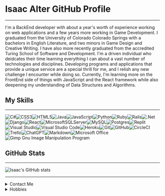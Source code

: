 # Isaac Alter GitHub Profile

***

I'm a BackEnd developer with about a year's worth of experience working on web applications and a few years more working in Game Development. I graduated from the University of Colorado Colorado Springs with a bachelors in English Literature, and two minors in Game Design and Creative Writing. I have also more recently graduated from the accredited Turing School of Software and Development. I'm a driven individual who deidcates their time learning everything I can about a vast number of technologies and disciplines. Developing programs and applications that provide a unique service are a special thrill for me, and I relish any new challenge I encounter while doing so. Currently, I'm learning more on the FrontEnd side of things with JavaScript and the React framework while also deepening my understanding of Data Structures and Algorithms.

## My Skills
***
![C#](https://img.shields.io/badge/c%23-%23239120.svg?style=for-the-badge&logo=c-sharp&logoColor=white)![CSS3](https://img.shields.io/badge/css3-%231572B6.svg?style=for-the-badge&logo=css3&logoColor=white)![HTML5](https://img.shields.io/badge/html5-%23E34F26.svg?style=for-the-badge&logo=html5&logoColor=white)![Java](https://img.shields.io/badge/java-%23ED8B00.svg?style=for-the-badge&logo=openjdk&logoColor=white)![JavaScript](https://img.shields.io/badge/javascript-%23323330.svg?style=for-the-badge&logo=javascript&logoColor=%23F7DF1E)![Python](https://img.shields.io/badge/python-3670A0?style=for-the-badge&logo=python&logoColor=ffdd54)![Ruby](https://img.shields.io/badge/ruby-%23CC342D.svg?style=for-the-badge&logo=ruby&logoColor=white)![Rails](https://img.shields.io/badge/rails-%23CC0000.svg?style=for-the-badge&logo=ruby-on-rails&logoColor=white)![.Net](https://img.shields.io/badge/.NET-5C2D91?style=for-the-badge&logo=.net&logoColor=white)![Django](https://img.shields.io/badge/django-%23092E20.svg?style=for-the-badge&logo=django&logoColor=white)![React](https://img.shields.io/badge/react-%2320232a.svg?style=for-the-badge&logo=react&logoColor=%2361DAFB)![MicrosoftSQLServer](https://img.shields.io/badge/Microsoft%20SQL%20Server-CC2927?style=for-the-badge&logo=microsoft%20sql%20server&logoColor=white)![MySQL](https://img.shields.io/badge/mysql-%2300f.svg?style=for-the-badge&logo=mysql&logoColor=white)![Postgres](https://img.shields.io/badge/postgres-%23316192.svg?style=for-the-badge&logo=postgresql&logoColor=white)![Replit](https://img.shields.io/badge/Replit-DD1200?style=for-the-badge&logo=Replit&logoColor=white)![Visual Studio](https://img.shields.io/badge/Visual%20Studio-5C2D91.svg?style=for-the-badge&logo=visual-studio&logoColor=white)![Visual Studio Code](https://img.shields.io/badge/Visual%20Studio%20Code-0078d7.svg?style=for-the-badge&logo=visual-studio-code&logoColor=white)![Heroku](https://img.shields.io/badge/heroku-%23430098.svg?style=for-the-badge&logo=heroku&logoColor=white)![Git](https://img.shields.io/badge/git-%23F05033.svg?style=for-the-badge&logo=git&logoColor=white)![GitHub](https://img.shields.io/badge/github-%23121011.svg?style=for-the-badge&logo=github&logoColor=white)![CircleCI](https://img.shields.io/badge/circle%20ci-%23161616.svg?style=for-the-badge&logo=circleci&logoColor=white)![Trello](https://img.shields.io/badge/Trello-%23026AA7.svg?style=for-the-badge&logo=Trello&logoColor=white)![ChatGPT](https://img.shields.io/badge/chatGPT-74aa9c?style=for-the-badge&logo=openai&logoColor=white)![Markdown](https://img.shields.io/badge/markdown-%23000000.svg?style=for-the-badge&logo=markdown&logoColor=white)![Microsoft Office](https://img.shields.io/badge/Microsoft_Office-D83B01?style=for-the-badge&logo=microsoft-office&logoColor=white)![Gimp Gnu Image Manipulation Program](https://img.shields.io/badge/Gimp-657D8B?style=for-the-badge&logo=gimp&logoColor=FFFFFF)

## GitHub Stats
***
![Isaac's GitHub stats](https://github-readme-stats.vercel.app/api?username=Isaac3924&show_icons=true&theme=dark) 

***
<details>
<summary>Contact Me</summary>
<br>
I can be reached via email at isaacalter3924@gmail.com
  <br>
  <br>
  
Feel free to mesage me on [LinkedIn](https://www.linkedin.com/in/isaacalter/)
</details>

<details>
<summary>Hobbies</summary>
  <br>
 Videogames
  <br>
  <br>
 Manga
 <br>
  <br>
 Tabletop
 <br>
  <br>
 Magic the Gathering
 <br>
  <br>
 Animation and Anime
</details>


<!--
I'll use this later: ![Top Langs](https://github-readme-stats.vercel.app/api/top-langs/?username=Isaac3924&show_icons=true&theme=dark)

It's my top used languages.
**Isaac3924/Isaac3924** is a ✨ _special_ ✨ repository because its `README.md` (this file) appears on your GitHub profile.

Here are some ideas to get you started:

- 🔭 I’m currently working on ...
- 🌱 I’m currently learning ...
- 👯 I’m looking to collaborate on ...
- 🤔 I’m looking for help with ...
- 💬 Ask me about ...
- 📫 How to reach me: ...
- 😄 Pronouns: ...
- ⚡ Fun fact: ...
-->
